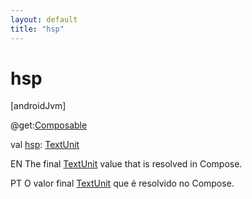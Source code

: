 ```yaml
---
layout: default
title: "hsp"
---
```


# hsp

[androidJvm]

@get:[Composable](https://developer.android.com/reference/kotlin/androidx/compose/runtime/Composable.html)

val [hsp](hsp.md): [TextUnit](https://developer.android.com/reference/kotlin/androidx/compose/ui/unit/TextUnit.html)

EN The final [TextUnit](https://developer.android.com/reference/kotlin/androidx/compose/ui/unit/TextUnit.html) value that is resolved in Compose.

PT O valor final [TextUnit](https://developer.android.com/reference/kotlin/androidx/compose/ui/unit/TextUnit.html) que é resolvido no Compose.